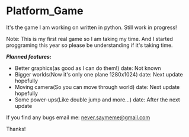 # Platform_Game
It's the game I am working on written in python. Still work in progress!

Note: This is my first real game so I am taking my time. And I started proggraming this year so please be understanding if it's taking time.

***Planned features:***
- Better graphics(as good as I can do them!) date: Not known
- Bigger worlds(Now it's only one plane 1280x1024) date: Next update hopefully
- Moving camera(So you can move through world) date: Next update hopefully
- Some power-ups(Like double jump and more...) date: After the next update

If you find any bugs email me: never.saymeme@gmail.com 

Thanks!
